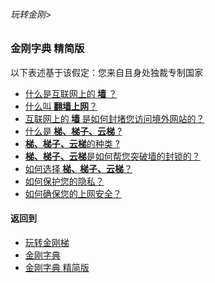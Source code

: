 ###### 玩转金刚>
### 金刚字典 精简版
以下表述基于该假定：您来自且身处独裁专制国家
- [什么是互联网上的<Strong> 墙 </Strong>？](https://github.com/a2zitpro/web/blob/master/LadderFree/kkDictionary/TheWallOnTheInternet.md)
- [什么叫<Strong> 翻墙上网</Strong>？](https://github.com/a2zitpro/web/blob/master/LadderFree/kkDictionary/OverTheWall.md)
- [互联网上的<Strong> 墙 </Strong>是如何封堵您访问境外网站的？](https://github.com/a2zitpro/web/blob/master/LadderFree/kkDictionary/HowDoesTheGFWWork.md)
- [什么是<Strong> 梯、梯子、云梯</Strong> ?](https://github.com/a2zitpro/web/blob/master/LadderFree/kkDictionary/WhatsLadder.md)
- [<Strong>梯、梯子、云梯</Strong>的种类 ?]()
- [<Strong>梯、梯子、云梯</Strong>是如何帮您突破墙的封锁的？](https://github.com/a2zitpro/web/blob/master/LadderFree/kkDictionary/HowDoesTheLadderWork.md)
- [如何选择<Strong> 梯、梯子、云梯</Strong>？](https://github.com/a2zitpro/web/blob/master/LadderFree/kkDictionary/HowToChooseALadder.md)
- [如何保护您的隐私？](https://github.com/a2zitpro/web/blob/master/LadderFree/kkDictionary/HowToProtectYourPrivacy.md)
- [如何确保您的上网安全？]()
[]()
[]()
[]()
[]()
[]()
[]()
[]()
[]()
[]()
[]()
[]()


#### 返回到
- [玩转金刚梯](https://github.com/a2zitpro/web/blob/master/LadderFree/A.md)
- [金刚字典](https://github.com/a2zitpro/web/blob/master/LadderFree/kkDictionary/KKDictionary.md)
- [金刚字典 精简版](https://github.com/a2zitpro/web/blob/master/LadderFree/kkDictionary/KKDictionaryShortVersion.md)
